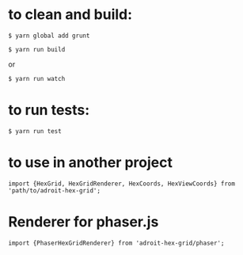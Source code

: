 # to clean and build:

    $ yarn global add grunt

    $ yarn run build
    
or
    
    $ yarn run watch

# to run tests:

`$ yarn run test`

# to use in another project

`import {HexGrid, HexGridRenderer, HexCoords, HexViewCoords} from 'path/to/adroit-hex-grid';`

# Renderer for phaser.js

`import {PhaserHexGridRenderer} from 'adroit-hex-grid/phaser';`

